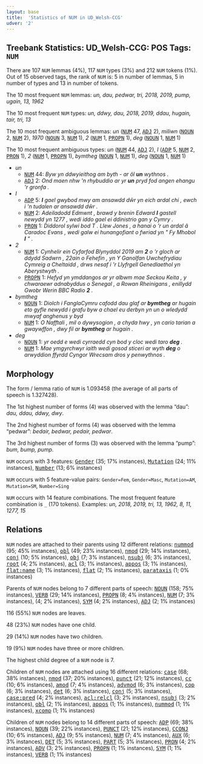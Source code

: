 ```yaml
---
layout: base
title:  'Statistics of NUM in UD_Welsh-CCG'
udver: '2'
---
```


## Treebank Statistics: UD_Welsh-CCG: POS Tags: `NUM`

There are 107 `NUM` lemmas (4%), 117 `NUM` types (3%) and 212 `NUM` tokens (1%).
Out of 15 observed tags, the rank of `NUM` is: 5 in number of lemmas, 5 in number of types and 13 in number of tokens.

The 10 most frequent `NUM` lemmas: <em>un, dau, pedwar, tri, 2018, 2019, pump, ugain, 13, 1962</em>

The 10 most frequent `NUM` types:  <em>un, ddwy, dau, 2018, 2019, ddau, hugain, tair, tri, 13</em>

The 10 most frequent ambiguous lemmas: <em>un</em> (<tt><a href="cy_ccg-pos-NUM.html">NUM</a></tt> 47, <tt><a href="cy_ccg-pos-ADJ.html">ADJ</a></tt> 2), <em>miliwn</em> (<tt><a href="cy_ccg-pos-NOUN.html">NOUN</a></tt> 2, <tt><a href="cy_ccg-pos-NUM.html">NUM</a></tt> 2), <em>1970</em> (<tt><a href="cy_ccg-pos-NOUN.html">NOUN</a></tt> 3, <tt><a href="cy_ccg-pos-NUM.html">NUM</a></tt> 1), <em>2</em> (<tt><a href="cy_ccg-pos-NUM.html">NUM</a></tt> 1, <tt><a href="cy_ccg-pos-PROPN.html">PROPN</a></tt> 1), <em>deg</em> (<tt><a href="cy_ccg-pos-NOUN.html">NOUN</a></tt> 1, <tt><a href="cy_ccg-pos-NUM.html">NUM</a></tt> 1)

The 10 most frequent ambiguous types:  <em>un</em> (<tt><a href="cy_ccg-pos-NUM.html">NUM</a></tt> 44, <tt><a href="cy_ccg-pos-ADJ.html">ADJ</a></tt> 2), <em>I</em> (<tt><a href="cy_ccg-pos-ADP.html">ADP</a></tt> 5, <tt><a href="cy_ccg-pos-NUM.html">NUM</a></tt> 2, <tt><a href="cy_ccg-pos-PRON.html">PRON</a></tt> 1), <em>2</em> (<tt><a href="cy_ccg-pos-NUM.html">NUM</a></tt> 1, <tt><a href="cy_ccg-pos-PROPN.html">PROPN</a></tt> 1), <em>bymtheg</em> (<tt><a href="cy_ccg-pos-NOUN.html">NOUN</a></tt> 1, <tt><a href="cy_ccg-pos-NUM.html">NUM</a></tt> 1), <em>deg</em> (<tt><a href="cy_ccg-pos-NOUN.html">NOUN</a></tt> 1, <tt><a href="cy_ccg-pos-NUM.html">NUM</a></tt> 1)


* <em>un</em>
  * <tt><a href="cy_ccg-pos-NUM.html">NUM</a></tt> 44: <em>Byw yn ddwyieithog am byth - ar ôl <b>un</b> wythnos .</em>
  * <tt><a href="cy_ccg-pos-ADJ.html">ADJ</a></tt> 2: <em>Ond maen nhw 'n rhybuddio ar yr <b>un</b> pryd fod angen ehangu 'r gronfa .</em>
* <em>I</em>
  * <tt><a href="cy_ccg-pos-ADP.html">ADP</a></tt> 5: <em><b>I</b> gael gwybod mwy am ansawdd dŵr yn eich ardal chi , ewch i 'n tudalen ar ansawdd dŵr .</em>
  * <tt><a href="cy_ccg-pos-NUM.html">NUM</a></tt> 2: <em>Adeiladodd Edmwnt , brawd y brenin Edward <b>I</b> gastell newydd yn 1277 , wedi iddo gael ei ddinistrio gan y Cymry .</em>
  * <tt><a href="cy_ccg-pos-PRON.html">PRON</a></tt> 1: <em>Diddorol sylwi bod T . Llew Jones , a hanai o 'r un ardal â Caradoc Evans , wedi galw ei hunangofiant o fwriad yn " Fy Mhobol <b>I</b> " .</em>
* <em>2</em>
  * <tt><a href="cy_ccg-pos-NUM.html">NUM</a></tt> 1: <em>Cynhelir ein Cyfarfod Blynyddol 2019 am <b>2</b> o 'r gloch ar ddydd Sadwrn , 22ain o Fehefin , yn Y Ganolfan Uwchefrydiau Cymreig a Cheltaidd , drws nesaf i 'r Llyfrgell Genedlaethol yn Aberystwyth .</em>
  * <tt><a href="cy_ccg-pos-PROPN.html">PROPN</a></tt> 1: <em>Hefyd yn ymddangos ar yr albwm mae Seckou Keita , y chwaraewr adnabyddus o Senegal , a Rowan Rheinigans , enillydd Gwobr Werin BBC Radio <b>2</b> .</em>
* <em>bymtheg</em>
  * <tt><a href="cy_ccg-pos-NOUN.html">NOUN</a></tt> 1: <em>Diolch i FanglaCymru cafodd dau glaf ar <b>bymtheg</b> ar hugain eto gyfle newydd i grafu byw a chael eu derbyn yn un o wledydd mwyaf anghenus y byd</em>
  * <tt><a href="cy_ccg-pos-NUM.html">NUM</a></tt> 1: <em>O Nafftali , mil o dywysogion , a chyda hwy , yn cario tarian a gwaywffon , dwy fil ar <b>bymtheg</b> ar hugain .</em>
* <em>deg</em>
  * <tt><a href="cy_ccg-pos-NOUN.html">NOUN</a></tt> 1: <em>yr oedd e wedi cyrraedd cyn bod y cloc wedi taro <b>deg</b> .</em>
  * <tt><a href="cy_ccg-pos-NUM.html">NUM</a></tt> 1: <em>Mae ymgyrchwyr iaith wedi gosod sticeri ar wyth <b>deg</b> o arwyddion ffyrdd Cyngor Wrecsam dros y penwythnos .</em>

## Morphology

The form / lemma ratio of `NUM` is 1.093458 (the average of all parts of speech is 1.327428).

The 1st highest number of forms (4) was observed with the lemma “dau”: <em>dau, ddau, ddwy, dwy</em>.

The 2nd highest number of forms (4) was observed with the lemma “pedwar”: <em>bedair, bedwar, pedair, pedwar</em>.

The 3rd highest number of forms (3) was observed with the lemma “pump”: <em>bum, bump, pump</em>.

`NUM` occurs with 3 features: <tt><a href="cy_ccg-feat-Gender.html">Gender</a></tt> (35; 17% instances), <tt><a href="cy_ccg-feat-Mutation.html">Mutation</a></tt> (24; 11% instances), <tt><a href="cy_ccg-feat-Number.html">Number</a></tt> (13; 6% instances)

`NUM` occurs with 5 feature-value pairs: `Gender=Fem`, `Gender=Masc`, `Mutation=AM`, `Mutation=SM`, `Number=Sing`

`NUM` occurs with 14 feature combinations.
The most frequent feature combination is `_` (170 tokens).
Examples: <em>un, 2018, 2019, tri, 13, 1962, 8, 11, 1277, 15</em>


## Relations

`NUM` nodes are attached to their parents using 12 different relations: <tt><a href="cy_ccg-dep-nummod.html">nummod</a></tt> (95; 45% instances), <tt><a href="cy_ccg-dep-obl.html">obl</a></tt> (49; 23% instances), <tt><a href="cy_ccg-dep-nmod.html">nmod</a></tt> (29; 14% instances), <tt><a href="cy_ccg-dep-conj.html">conj</a></tt> (10; 5% instances), <tt><a href="cy_ccg-dep-obj.html">obj</a></tt> (7; 3% instances), <tt><a href="cy_ccg-dep-nsubj.html">nsubj</a></tt> (6; 3% instances), <tt><a href="cy_ccg-dep-root.html">root</a></tt> (4; 2% instances), <tt><a href="cy_ccg-dep-acl.html">acl</a></tt> (3; 1% instances), <tt><a href="cy_ccg-dep-appos.html">appos</a></tt> (3; 1% instances), <tt><a href="cy_ccg-dep-flat-name.html">flat:name</a></tt> (3; 1% instances), <tt><a href="cy_ccg-dep-flat.html">flat</a></tt> (2; 1% instances), <tt><a href="cy_ccg-dep-parataxis.html">parataxis</a></tt> (1; 0% instances)

Parents of `NUM` nodes belong to 7 different parts of speech: <tt><a href="cy_ccg-pos-NOUN.html">NOUN</a></tt> (158; 75% instances), <tt><a href="cy_ccg-pos-VERB.html">VERB</a></tt> (29; 14% instances), <tt><a href="cy_ccg-pos-PROPN.html">PROPN</a></tt> (8; 4% instances), <tt><a href="cy_ccg-pos-NUM.html">NUM</a></tt> (7; 3% instances),  (4; 2% instances), <tt><a href="cy_ccg-pos-SYM.html">SYM</a></tt> (4; 2% instances), <tt><a href="cy_ccg-pos-ADJ.html">ADJ</a></tt> (2; 1% instances)

116 (55%) `NUM` nodes are leaves.

48 (23%) `NUM` nodes have one child.

29 (14%) `NUM` nodes have two children.

19 (9%) `NUM` nodes have three or more children.

The highest child degree of a `NUM` node is 7.

Children of `NUM` nodes are attached using 16 different relations: <tt><a href="cy_ccg-dep-case.html">case</a></tt> (68; 38% instances), <tt><a href="cy_ccg-dep-nmod.html">nmod</a></tt> (37; 20% instances), <tt><a href="cy_ccg-dep-punct.html">punct</a></tt> (21; 12% instances), <tt><a href="cy_ccg-dep-cc.html">cc</a></tt> (10; 6% instances), <tt><a href="cy_ccg-dep-amod.html">amod</a></tt> (7; 4% instances), <tt><a href="cy_ccg-dep-advmod.html">advmod</a></tt> (6; 3% instances), <tt><a href="cy_ccg-dep-cop.html">cop</a></tt> (6; 3% instances), <tt><a href="cy_ccg-dep-det.html">det</a></tt> (6; 3% instances), <tt><a href="cy_ccg-dep-conj.html">conj</a></tt> (5; 3% instances), <tt><a href="cy_ccg-dep-case-pred.html">case:pred</a></tt> (4; 2% instances), <tt><a href="cy_ccg-dep-acl-relcl.html">acl:relcl</a></tt> (3; 2% instances), <tt><a href="cy_ccg-dep-nsubj.html">nsubj</a></tt> (3; 2% instances), <tt><a href="cy_ccg-dep-obl.html">obl</a></tt> (2; 1% instances), <tt><a href="cy_ccg-dep-appos.html">appos</a></tt> (1; 1% instances), <tt><a href="cy_ccg-dep-nummod.html">nummod</a></tt> (1; 1% instances), <tt><a href="cy_ccg-dep-xcomp.html">xcomp</a></tt> (1; 1% instances)

Children of `NUM` nodes belong to 14 different parts of speech: <tt><a href="cy_ccg-pos-ADP.html">ADP</a></tt> (69; 38% instances), <tt><a href="cy_ccg-pos-NOUN.html">NOUN</a></tt> (39; 22% instances), <tt><a href="cy_ccg-pos-PUNCT.html">PUNCT</a></tt> (21; 12% instances), <tt><a href="cy_ccg-pos-CCONJ.html">CCONJ</a></tt> (10; 6% instances), <tt><a href="cy_ccg-pos-ADJ.html">ADJ</a></tt> (9; 5% instances), <tt><a href="cy_ccg-pos-NUM.html">NUM</a></tt> (7; 4% instances), <tt><a href="cy_ccg-pos-AUX.html">AUX</a></tt> (6; 3% instances), <tt><a href="cy_ccg-pos-DET.html">DET</a></tt> (5; 3% instances), <tt><a href="cy_ccg-pos-PART.html">PART</a></tt> (5; 3% instances), <tt><a href="cy_ccg-pos-PRON.html">PRON</a></tt> (4; 2% instances), <tt><a href="cy_ccg-pos-ADV.html">ADV</a></tt> (3; 2% instances), <tt><a href="cy_ccg-pos-PROPN.html">PROPN</a></tt> (1; 1% instances), <tt><a href="cy_ccg-pos-SYM.html">SYM</a></tt> (1; 1% instances), <tt><a href="cy_ccg-pos-VERB.html">VERB</a></tt> (1; 1% instances)

